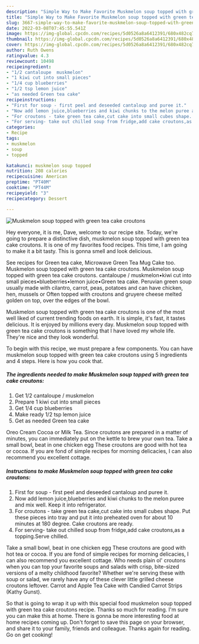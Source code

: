 ```yaml
---
description: "Simple Way to Make Favorite Muskmelon soup topped with green tea cake croutons"
title: "Simple Way to Make Favorite Muskmelon soup topped with green tea cake croutons"
slug: 3667-simple-way-to-make-favorite-muskmelon-soup-topped-with-green-tea-cake-croutons
date: 2022-03-08T07:45:55.541Z
image: https://img-global.cpcdn.com/recipes/5d0526a8a6412391/680x482cq70/muskmelon-soup-topped-with-green-tea-cake-croutons-recipe-main-photo.jpg
thumbnail: https://img-global.cpcdn.com/recipes/5d0526a8a6412391/680x482cq70/muskmelon-soup-topped-with-green-tea-cake-croutons-recipe-main-photo.jpg
cover: https://img-global.cpcdn.com/recipes/5d0526a8a6412391/680x482cq70/muskmelon-soup-topped-with-green-tea-cake-croutons-recipe-main-photo.jpg
author: Ruth Owens
ratingvalue: 4.3
reviewcount: 10498
recipeingredient:
- "1/2 cantaloupe  muskmelon"
- "1 kiwi cut into small pieces"
- "1/4 cup blueberries"
- "1/2 tsp lemon juice"
- "as needed Green tea cake"
recipeinstructions:
- "First for soup - first peel and deseeded cantaloup and puree it."
- "Now add lemon juice,blueberries and kiwi chunks to the melon puree and mix well. Keep it into refrigerator."
- "For croutons - take green tea cake,cut cake into small cubes shape. Put these pieces into tray and put it into preheated oven for about 10 minutes at 180 degree. Cake croutons are ready."
- "For serving- take out chilled soup from fridge,add cake croutons,as a topping.Serve chilled."
categories:
- Recipe
tags:
- muskmelon
- soup
- topped

katakunci: muskmelon soup topped 
nutrition: 208 calories
recipecuisine: American
preptime: "PT40M"
cooktime: "PT44M"
recipeyield: "3"
recipecategory: Dessert

---
```



![Muskmelon soup topped with green tea cake croutons](https://img-global.cpcdn.com/recipes/5d0526a8a6412391/680x482cq70/muskmelon-soup-topped-with-green-tea-cake-croutons-recipe-main-photo.jpg)

Hey everyone, it is me, Dave, welcome to our recipe site. Today, we're going to prepare a distinctive dish, muskmelon soup topped with green tea cake croutons. It is one of my favorites food recipes. This time, I am going to make it a bit tasty. This is gonna smell and look delicious.

See recipes for Green tea cake, Microwave Green Tea Mug Cake too. Muskmelon soup topped with green tea cake croutons. Muskmelon soup topped with green tea cake croutons. cantaloupe / muskmelon•kiwi cut into small pieces•blueberries•lemon juice•Green tea cake. Peruvian green soup usually made with cilantro, carrot, peas, potatoes and can have chicken, hen, mussels or Often topped with croutons and gruyere cheese melted golden on top, over the edges of the bowl.

Muskmelon soup topped with green tea cake croutons is one of the most well liked of current trending foods on earth. It is simple, it's fast, it tastes delicious. It is enjoyed by millions every day. Muskmelon soup topped with green tea cake croutons is something that I have loved my whole life. They're nice and they look wonderful.


To begin with this recipe, we must prepare a few components. You can have muskmelon soup topped with green tea cake croutons using 5 ingredients and 4 steps. Here is how you cook that.

<!--inarticleads1-->

##### The ingredients needed to make Muskmelon soup topped with green tea cake croutons:

1. Get 1/2 cantaloupe / muskmelon
1. Prepare 1 kiwi cut into small pieces
1. Get 1/4 cup blueberries
1. Make ready 1/2 tsp lemon juice
1. Get as needed Green tea cake


Oreo Cream Cocoa or Milk Tea. Since croutons are prepared in a matter of minutes, you can immediately put on the kettle to brew your own tea. Take a small bowl, beat in one chicken egg These croutons are good with hot tea or cocoa. If you are fond of simple recipes for morning delicacies, I can also recommend you excellent cottage. 

<!--inarticleads2-->

##### Instructions to make Muskmelon soup topped with green tea cake croutons:

1. First for soup - first peel and deseeded cantaloup and puree it.
1. Now add lemon juice,blueberries and kiwi chunks to the melon puree and mix well. Keep it into refrigerator.
1. For croutons - take green tea cake,cut cake into small cubes shape. Put these pieces into tray and put it into preheated oven for about 10 minutes at 180 degree. Cake croutons are ready.
1. For serving- take out chilled soup from fridge,add cake croutons,as a topping.Serve chilled.


Take a small bowl, beat in one chicken egg These croutons are good with hot tea or cocoa. If you are fond of simple recipes for morning delicacies, I can also recommend you excellent cottage. Who needs plain ol&#39; croutons when you can top your favorite soups and salads with crisp, bite-sized versions of a melty childhood favorite? Whether we&#39;re serving these with soup or salad, we rarely have any of these clever little grilled cheese croutons leftover. Carrot and Apple Tea Cake with Candied Carrot Strips (Kathy Gunst). 

So that is going to wrap it up with this special food muskmelon soup topped with green tea cake croutons recipe. Thanks so much for reading. I'm sure you can make this at home. There is gonna be more interesting food at home recipes coming up. Don't forget to save this page on your browser, and share it to your family, friends and colleague. Thanks again for reading. Go on get cooking!
